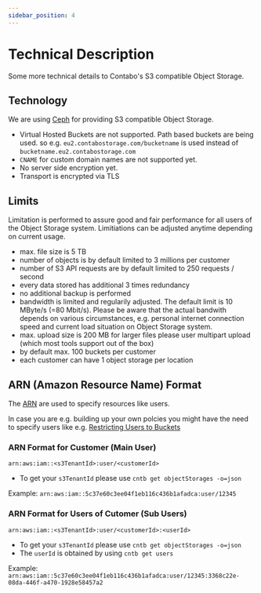 ```yaml
---
sidebar_position: 4
---
```


# Technical Description

Some more technical details to Contabo's S3 compatible Object Storage.

## Technology

We are using [Ceph](https://ceph.com/) for providing S3 compatible Object Storage.

* Virtual Hosted Buckets are not supported. Path based buckets are being used.
  so e.g. `eu2.contabostorage.com/bucketname` is used instead of `bucketname.eu2.contabostorage.com`
* `CNAME` for custom domain names are not supported yet.
* No server side encryption yet.
* Transport is encrypted via TLS

## Limits

Limitation is performed to assure good and fair performance for all users of the Object Storage system. Limitiations can be adjusted anytime depending on current usage.

* max. file size is 5 TB
* number of objects is by default limited to 3 millions per customer
* number of S3 API requests are by default limited to 250 requests / second
* every data stored has additional 3 times redundancy
* no additional backup is performed
* bandwidth is limited and regularily adjusted. The default limit is 10 MByte/s (=80 Mbit/s). Please be aware that the actual bandwith depends on various circumstances, e.g. personal internet connection speed and current load situation on Object Storage system.
* max. upload size is 200 MB for larger files please user multipart upload (which most tools support out of the box)
* by default max. 100 buckets per customer
* each customer can have 1 object storage per location

## ARN (Amazon Resource Name) Format

The [ARN](https://docs.aws.amazon.com/general/latest/gr/aws-arns-and-namespaces.html) are used to specify resources like users.

In case you are e.g. building up your own polcies you might have the need to specify users like e.g. [Restricting Users to Buckets](/docs/products/Object-Storage/HowTo/restricting-user-bucket)

### ARN Format for Customer (Main User)

`arn:aws:iam::<s3TenantId>:user/<customerId>`

* To get your `s3TenantId` please use `cntb get objectStorages -o=json`

Example: `arn:aws:iam::5c37e60c3ee04f1eb116c436b1afadca:user/12345`

### ARN Format for Users of Cutomer (Sub Users)

`arn:aws:iam::<s3TenantId>:user/<customerId>:<userId>`

* To get your `s3TenantId` please use `cntb get objectStorages -o=json`
* The `userId` is obtained by using `cntb get users`

Example: `arn:aws:iam::5c37e60c3ee04f1eb116c436b1afadca:user/12345:3368c22e-08da-446f-a470-1928e58457a2`
